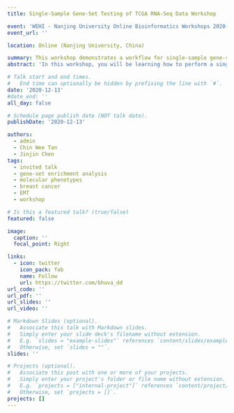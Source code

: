 ```yaml
---
title: Single-Sample Gene-Set Testing of TCGA RNA-Seq Data Workshop

event: 'WEHI - Nanjing University Online Bioinformatics Workshops 2020'
event_url: ''

location: Online (Nanjing University, China)

summary: This workshop demonstrates a workflow for single-sample gene-set enrichment analysis.
abstract: 'In this workshop, you will be learning how to perform a single sample gene set analysis of transcriptomic data from cancer patients. You will learn how to programmatically access and process the rich transcriptomic data provided by The Cancer Genome Atlas (TCGA). These data will then be used to perform a single-sample, patient-specific gene set analysis using the tools and visualisations in the singscore R/Bioconductor package. You will learn how to plot and interpret diagnostic plots and results from a single-sample gene set analysis. This workshop is aimed at biologists interested in learning how to perform single-sample gene set analysis of transcriptomic data. The material we will be covering is available at https://f1000research.com/articles/8-776. A Chinese translation of this workshop can be found at https://bioconductor.org/packages/release/workflows/vignettes/SingscoreAMLMutations/inst/doc/workflow_transcriptional_mut_sig_chinese.html.'

# Talk start and end times.
#   End time can optionally be hidden by prefixing the line with `#`.
date: '2020-12-13'
#date_end: ''
all_day: false

# Schedule page publish date (NOT talk date).
publishDate: '2020-12-13'

authors:
  - admin
  - Chin Wee Tan
  - Jinjin Chen
tags:
  - invited talk
  - gene-set enrichment analysis
  - molecular phenotypes
  - breast cancer
  - EMT
  - workshop

# Is this a featured talk? (true/false)
featured: false

image:
  caption: ''
  focal_point: Right

links:
  - icon: twitter
    icon_pack: fab
    name: Follow
    url: https://twitter.com/bhuva_dd
url_code: ''
url_pdf: ''
url_slides: ''
url_video: ''

# Markdown Slides (optional).
#   Associate this talk with Markdown slides.
#   Simply enter your slide deck's filename without extension.
#   E.g. `slides = "example-slides"` references `content/slides/example-slides.md`.
#   Otherwise, set `slides = ""`.
slides: ''

# Projects (optional).
#   Associate this post with one or more of your projects.
#   Simply enter your project's folder or file name without extension.
#   E.g. `projects = ["internal-project"]` references `content/project/deep-learning/index.md`.
#   Otherwise, set `projects = []`.
projects: []
---
```


